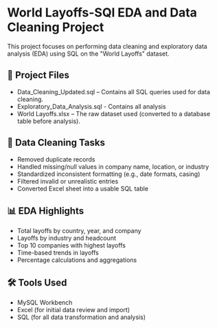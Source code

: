 # World Layoffs-SQl EDA and Data Cleaning Project

This project focuses on performing data cleaning and exploratory data analysis (EDA) using SQL on the "World Layoffs" dataset.

## 📂 Project Files
- Data_Cleaning_Updated.sql – Contains all SQL queries used for data cleaning.
- Exploratory_Data_Analysis.sql - Contains all analysis
- World Layoffs.xlsx – The raw dataset used (converted to a database table before analysis).

## 🧼 Data Cleaning Tasks
- Removed duplicate records
- Handled missing/null values in company name, location, or industry
- Standardized inconsistent formatting (e.g., date formats, casing)
- Filtered invalid or unrealistic entries
- Converted Excel sheet into a usable SQL table

 ## 📊 EDA Highlights
- Total layoffs by country, year, and company
- Layoffs by industry and headcount
- Top 10 companies with highest layoffs
- Time-based trends in layoffs
- Percentage calculations and aggregations 

## 🛠 Tools Used
- MySQL Workbench
- Excel (for initial data review and import)
- SQL (for all data transformation and analysis)
